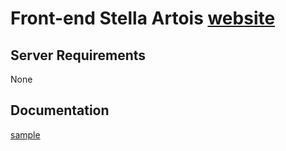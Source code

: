 # Front-end Stella Artois [website](http://frontendstella.com)

## Server Requirements

None

## Documentation

[sample](http://revistasandia.com/misc/stellaV2/)